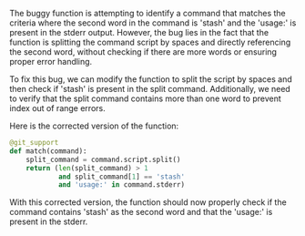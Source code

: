 The buggy function is attempting to identify a command that matches the criteria where the second word in the command is 'stash' and the 'usage:' is present in the stderr output. However, the bug lies in the fact that the function is splitting the command script by spaces and directly referencing the second word, without checking if there are more words or ensuring proper error handling.

To fix this bug, we can modify the function to split the script by spaces and then check if 'stash' is present in the split command. Additionally, we need to verify that the split command contains more than one word to prevent index out of range errors.

Here is the corrected version of the function:

```python
@git_support
def match(command):
    split_command = command.script.split()
    return (len(split_command) > 1
            and split_command[1] == 'stash'
            and 'usage:' in command.stderr)
```

With this corrected version, the function should now properly check if the command contains 'stash' as the second word and that the 'usage:' is present in the stderr.